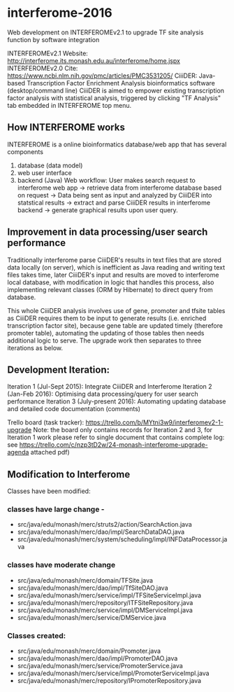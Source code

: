 # interferome-2016
Web development on INTERFEROMEv2.1 to upgrade TF site analysis function by software integration

INTERFEROMEv2.1 Website: http://interferome.its.monash.edu.au/interferome/home.jspx
INTERFEROMEv2.0 Cite: https://www.ncbi.nlm.nih.gov/pmc/articles/PMC3531205/ 
CiiiDER: Java-based Transcription Factor Enrichment Analysis bioinformatics software (desktop/command line)
CiiiDER is aimed to empower existing transcription factor analysis with statistical analysis, triggered by clicking "TF Analysis" tab embedded in INTERFEROME top menu.

## How INTERFEROME works
INTERFEROME is a online bioinformatics database/web app that has several components 
1. database (data model)
2. web user interface
3. backend (Java)
Web workflow: User makes search request to interferome web app -> retrieve data from interferome database based on request -> Data being sent as input and analyzed by CiiiDER into statstical results -> extract and parse CiiiDER results in interferome backend -> generate graphical results upon user query.

## Improvement in data processing/user search performance
Traditionally interferome parse CiiiDER's results in text files that are stored data locally (on server), which is inefficient as Java reading and writing text files takes time, later CiiiDER's input and results are moved to interferome local database, with modification in logic that handles this process, also implementing relevant classes (ORM by Hibernate) to direct query from database. 

This whole CiiiDER analysis involves use of gene, promoter and tfsite tables as CiiiDER requires them to be input to generate results (i.e. enriched transcription factor site), because gene table are updated timely (therefore promoter table), automating the updating of those tables then needs additional logic to serve. The upgrade work then separates to three iterations as below.

## Development Iteration:
Iteration 1 (Jul-Sept 2015): Integrate CiiiDER and Interferome
Iteration 2 (Jan-Feb 2016): Optimising data processing/query for user search performance
Iteration 3 (July-present 2016): Automating updating database and detailed code documentation (comments)

Trello board (task tracker): https://trello.com/b/MYtni3w9/interferomev2-1-upgrade
Note: the board only contains records for Iteration 2 and 3, 
for Iteration 1 work please refer to single document that contains complete log: see https://trello.com/c/nzp3tD2w/24-monash-interferome-upgrade-agenda attached pdf)

## Modification to Interferome
Classes have been modified: 
### classes have large change - 
- src/java/edu/monash/merc/struts2/action/SearchAction.java 
- src/java/edu/monash/merc/dao/impl/SearchDataDAO.java
- src/java/edu/monash/merc/system/scheduling/impl/INFDataProcessor.java
### classes have moderate change 
- src/java/edu/monash/merc/domain/TFSite.java
- src/java/edu/monash/merc/dao/impl/TfSiteDAO.java
- src/java/edu/monash/merc/service/impl/TFSiteServiceImpl.java
- src/java/edu/monash/merc/repository/ITFSiteRepository.java
- src/java/edu/monash/merc/service/impl/DMServiceImpl.java
- src/java/edu/monash/merc/service/DMService.java

### Classes created:
- src/java/edu/monash/merc/domain/Promoter.java 
- src/java/edu/monash/merc/dao/impl/PromoterDAO.java
- src/java/edu/monash/merc/service/PromoterService.java
- src/java/edu/monash/merc/service/impl/PromoterServiceImpl.java
- src/java/edu/monash/merc/repository/IPromoterRepository.java


